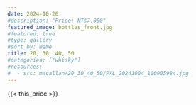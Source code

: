 ```yaml
---
date: 2024-10-26
#description: "Price: NT$7,000"
featured_image: bottles_front.jpg
#featured: true
#type: gallery
#sort_by: Name
title: 20, 30, 40, 50
#categories: ["whisky"]
#resources:
#  - src: macallan/20_30_40_50/PXL_20241004_100905984.jpg
---
```

{{< this_price >}}
